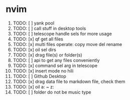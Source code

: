 # nvim

1. TODO: [ ] yank pool
2. TODO: [ ] call stuff in desktop tools
3. TODO: [ ] telescope handle sels for more usage
4. TODO: [x] qf get all files
5. TODO: [x] multi files operate: copy move del rename
6. TODO: [x] oil sel dirs
7. TODO: [x] drag file(s) or folder(s)
8. TODO: [ ] api to get any files conveniently
9. TODO: [x] command sel arg in telescope
10. TODO: [x] insert mode no hili
11. TODO: [ ] Github Desktop
12. TODO: [x] drag data file to markdown file, check them
13. TODO: [x] oil a: ~ z:
14. TODO: [ ] folder do not be music type
